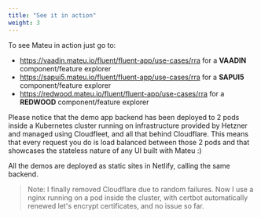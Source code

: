 ```yaml
---
title: "See it in action"
weight: 3
---
```


To see Mateu in action just go to:

- https://vaadin.mateu.io/fluent/fluent-app/use-cases/rra for a **VAADIN** component/feature explorer
- https://sapui5.mateu.io/fluent/fluent-app/use-cases/rra for a **SAPUI5** component/feature explorer
- https://redwood.mateu.io/fluent/fluent-app/use-cases/rra for a **REDWOOD** component/feature explorer


Please notice that the demo app backend has been deployed to 2 pods inside a Kubernetes cluster running on infrastructure 
provided by Hetzner and managed using Cloudfleet, and all that behind Cloudflare. 
This means that every request you do is load balanced between those 2 pods and that showcases the stateless nature 
of any UI built with Mateu :) 

All the demos are deployed as static sites in Netlify, calling the same backend.

> Note: I finally removed Cloudflare due to random failures. Now I use a nginx running on a pod inside the cluster, 
with certbot automatically renewed let's encrypt certificates, and no issue so far. 
